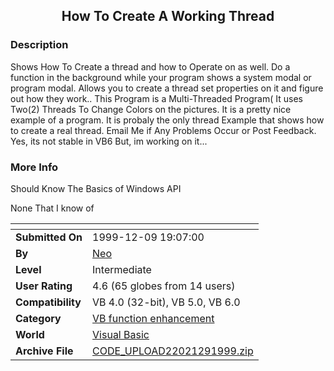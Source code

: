﻿<div align="center">

## How To Create A Working Thread


</div>

### Description

Shows How To Create a thread and how to Operate on as well. Do a function in the background while your program shows a system modal or program modal. Allows you to create a thread set properties on it and figure out how they work.. This Program is a Multi-Threaded Program( It uses Two(2) Threads To Change Colors on the pictures. It is a pretty nice example of a program. It is probaly the only thread Example that shows how to create a real thread. Email Me if Any Problems Occur or Post Feedback. Yes, its not stable in VB6 But, im working on it...
 
### More Info
 
Should Know The Basics of Windows API

None That I know of


<span>             |<span>
---                |---
**Submitted On**   |1999-12-09 19:07:00
**By**             |[Neo](https://github.com/Planet-Source-Code/PSCIndex/blob/master/ByAuthor/neo.md)
**Level**          |Intermediate
**User Rating**    |4.6 (65 globes from 14 users)
**Compatibility**  |VB 4\.0 \(32\-bit\), VB 5\.0, VB 6\.0
**Category**       |[VB function enhancement](https://github.com/Planet-Source-Code/PSCIndex/blob/master/ByCategory/vb-function-enhancement__1-25.md)
**World**          |[Visual Basic](https://github.com/Planet-Source-Code/PSCIndex/blob/master/ByWorld/visual-basic.md)
**Archive File**   |[CODE\_UPLOAD22021291999\.zip](https://github.com/Planet-Source-Code/neo-how-to-create-a-working-thread__1-4823/archive/master.zip)








